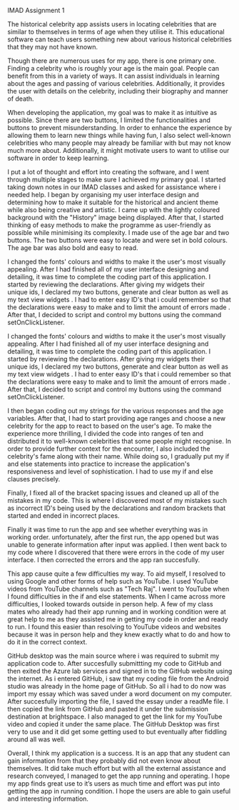 IMAD
Assignment 1

The historical celebrity app assists users in locating celebrities that are similar to themselves in terms of age when they utilise it. This educational software can teach users something new about various historical celebrities that they may not have known. 

Though there are numerous uses for my app, there is one primary one. Finding a celebrity who is roughly your age is the main goal. People can benefit from this in a variety of ways. It can assist individuals in learning about the ages and passing of various celebrities. Additionally, it provides the user with details on the celebrity, including their biography and manner of death.

When developing the application, my goal was to make it as intuitive as possible. Since there are two buttons, I limited the functionalities and buttons to prevent misunderstanding. In order to enhance the experience by allowing them to learn new things while having fun, I also select well-known celebrities who many people may already be familiar with but may not know much more about. Additionally, it might motivate users to want to utilise our software in order to keep learning. 

I put a lot of thought and effort into creating the software, and I went through multiple stages to make sure I achieved my primary goal. I started taking down notes in our IMAD classes and asked for assistance where i needed help. I began by organising my user interface design and determining how to make it suitable for the historical and ancient theme while also being creative and artistic. I came up with the lightly coloured background with the "History" image being displayed. After that, I started thinking of easy methods to make the programme as user-friendly as possible while minimising its complexity. I made use of the age bar and two buttons. The two buttons were easy to locate and were set in bold colours. The age bar was also bold and easy to read.

I changed the fonts' colours and widths to make it the user's most visually appealing. After I had finished all of my user interface designing and detailing, it was time to complete the coding part of this application. I started by reviewing the declarations. After giving my widgets their unique ids, I declared my two buttons, generate and clear button as well as my text view widgets . I had to enter easy ID's that i could remember so that the declarations were easy to make and to limit the amount of errors made . After that, I decided to script and control my buttons using the command setOnClickListener. 

I changed the fonts' colours and widths to make it the user's most visually appealing. After I had finished all of my user interface designing and detailing, it was time to complete the coding part of this application. I started by reviewing the declarations. After giving my widgets their unique ids, I declared my two buttons, generate and clear button as well as my text view widgets . I had to enter easy ID's that i could remember so that the declarations were easy to make and to limit the amount of errors made . After that, I decided to script and control my buttons using the command setOnClickListener. 

 I then began coding out my strings for the various responses and the age variables. After that, I had to start providing age ranges and choose a new celebrity for the app to react to based on the user's age. To make the experience more thrilling, I divided the code into ranges of ten and distributed it to well-known celebrities that some people might recognise. In order to provide further context for the encounter, I also included the celebrity's fame along with their name. While doing so, I gradually put my if and else statements into practice to increase the application's responsiveness and level of sophistication. I had to use my if and else clauses precisely. 

Finally, I fixed all of the bracket spacing issues and cleaned up all of the mistakes in my code. This is where I discovered most of my mistakes such as incorrect ID's being used by the declarations and random brackets that started and ended in incorrect places.

Finally it was time to run the app and see whether everything was in working order. unfortunately, after the first run, the app opened but was unable to generate information after input was applied. I then went back to my code where I discovered that there were errors in the code of my user interface. I then corrected the errors and the app ran succesfully.

This app cause quite a few difficulties my way. To aid myself, I resolved to using Google and other forms of help such as YouTube. I used YouTube videos from YouTube channels such as "Tech Raj". I went to YouTube when I found difficulties in the if and else statements. When I came across more difficulties, I looked towards outside in person help. A few of my class mates who already had their app running and in working condition were at great help to me as they assisted me in getting my code in order and ready to run. I found this easier than resolving to YouTube videos and websites because it was in person help and they knew exactly what to do and how to do it in the correct context. 

GitHub desktop was the main source where i was required to submit my application code to. After succesfully submittting my code to GitHub and then exited the Azure lab services and signed in to the GitHub website using the internet. As i entered GitHub, i saw that my coding file from the Android studio was already in the home page of GitHub. So all i had to do now was import my essay which was saved under a word document on my computer. After succesfully importing the file, I saved the essay under a readMe file. I then copied the link from GitHub and pasted it under the submission destination at brightspace. I also managed to get the link for my YouTube video and copied it under the same place. The GitHub Desktop was first very to use and it did get some getting used to but eventually after fiddling around all was well.

Overall, I think my application is a success. It is an app that any student can gain information from that they probably did not even know about themselves. It did take much effort but with all the external assistance and research conveyed, I managed to get the app running and operating. I hope my app finds great use to it’s users as much time and effort was put into getting the app in running condition. I hope the users are able to gain useful and interesting information.



